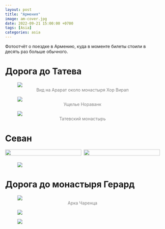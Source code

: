 ```yaml
---
layout: post
title: "Армения"
image: am-cover.jpg
date: 2022-09-21 15:00:00 +0700
tags: [Asia]
categories: asia
---
```


<style>
  .img-caption {
     text-align: center;
     color: gray;
  }
  
  .row {
    display: flex;
    padding-bottom: 1.6%;
  }

  .column1 {
    flex: 50.0%;
    padding-right: 0.8%;
  }
  
  .column2 {
    flex: 50.0%;
    padding-left: 0.8%;
  }
  
</style>

Фотоотчёт о поездке в Армению, куда в моменте билеты стоили в десять раз больше обычного. 

# Дорога до Татева

<figure>
    <img class="fullscreen" src="https://i.imgur.com/P2VlxbY.jpg" onClick="makeFullScreen(event)"> 
    <figcaption class='img-caption'>Вид на Арарат около монастыря Хор Вирап</figcaption>
</figure>


<figure>
    <img class="fullscreen" src="https://i.imgur.com/VKewzxa.jpg" onClick="makeFullScreen(event)"> 
    <figcaption class='img-caption'>Ущелье Нораванк</figcaption>
</figure>


<figure>
    <img class="fullscreen" src="https://i.imgur.com/SZ8WTlS.jpg" onClick="makeFullScreen(event)"> 
    <figcaption class='img-caption'>Татевский монастырь</figcaption>
</figure>


# Севан

<div class="row">
  <div class="column1">
    <img class="fullscreen" src="https://i.imgur.com/eavU3OO.jpg" style="width:100%" onClick="makeFullScreen(event)">
  </div>
  <div class="column2">
    <img class="fullscreen" src="https://i.imgur.com/VHcKyaa.jpg" style="width:100%" onClick="makeFullScreen(event)">
  </div>
</div>

<figure>
    <img class="fullscreen" src="https://i.imgur.com/LQxqeu4.jpg" onClick="makeFullScreen(event)"> 
    <figcaption class='img-caption'></figcaption>
</figure>

# Дорога до монастыря Герард

<figure>
    <img class="fullscreen" src="https://i.imgur.com/WexWGR7.jpg" onClick="makeFullScreen(event)"> 
    <figcaption class='img-caption'>Арка Чаренца</figcaption>
</figure>


<figure>
    <img class="fullscreen" src="https://i.imgur.com/dlo1a9A.jpg" onClick="makeFullScreen(event)"> 
    <figcaption class='img-caption'></figcaption>
</figure>


<figure>
    <img class="fullscreen" src="https://i.imgur.com/yqcuu9S.jpg" onClick="makeFullScreen(event)"> 
    <figcaption class='img-caption'></figcaption>
</figure>
